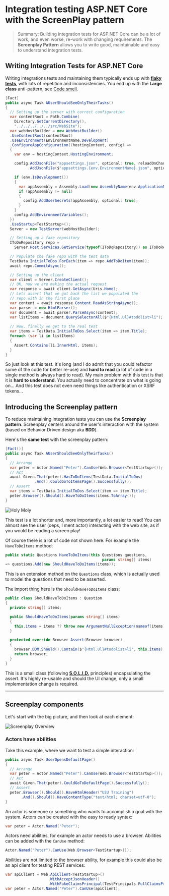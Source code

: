 # Integration testing ASP.NET Core with the ScreenPlay pattern

> Summary: Building integration tests for ASP.NET Core can be a lot of work, and even worse, re-work with changing requirements. The **Screenplay Pattern** allows you to write good,  maintainable and easy to understand integration tests.

## Writing Integration Tests for ASP.NET Core

Writing integrations tests and maintaining them typically ends up with **[flaky tests](https://www.lucidchart.com/techblog/2016/12/28/flaky-the-testers-f-word/)**, with lots of repetition and inconsistencies. You end up with the **Large class** anti-pattern, see [Code smell](https://en.wikipedia.org/wiki/Code_smell).

``` csharp
[Fact]
public async Task AUserShouldSeeOnlyTheirTasks()
{
  // Setting up the server with correct configuration
  var contentRoot = Path.Combine(
    Directory.GetCurrentDirectory(), 
    "../../../../../src/WebSite");
  var webHostBuilder = new WebHostBuilder()
  .UseContentRoot(contentRoot)
  .UseEnvironment(EnvironmentName.Development)
  .ConfigureAppConfiguration((hostingContext, config) =>
  {
    var env = hostingContext.HostingEnvironment;

    config.AddJsonFile("appsettings.json", optional: true, reloadOnChange: true)
          .AddJsonFile($"appsettings.{env.EnvironmentName}.json", optional: true, reloadOnChange: true);

    if (env.IsDevelopment())
    {
      var appAssembly = Assembly.Load(new AssemblyName(env.ApplicationName));
      if (appAssembly != null)
      {
        config.AddUserSecrets(appAssembly, optional: true);
      }
    }
    config.AddEnvironmentVariables();
  })
  .UseStartup<TestStartup>();
  Server = new TestServer(webHostBuilder);

  // Setting up a fake repository
  IToDoRepository repo =
    Server.Host.Services.GetService(typeof(IToDoRepository)) as IToDoRepository;

  // Populate the fake repo with the test data
  TestData.InitialToDos.ForEach(item => repo.AddToDoItem(item));
  await repo.CommitAsync();

  // Setting up the client
  var client = Server.CreateClient();
  // OK, now we are making the actual request
  var response = await client.GetAsync(Uris.Home);
  // Lets assert that we got back the list we populated the
  // repo with in the first place
  var content = await response.Content.ReadAsStringAsync();
  var parser = new HtmlParser();
  var document = await parser.ParseAsync(content);
  var listItems = document.QuerySelectorAll($"{Html.Ul}#todolist>li");
  
  // Wow, finally we get to the real test
  var items = TestData.InitialToDos.Select(item => item.Title);
  foreach (var li in listItems)
  {
    Assert.Contains(li.InnerHtml, items);
  }
}
```

So just look at this test. It's long (and I do admit that you could refactor some
of the code for better re-use) and **hard to read** (a lot of code in a single method
is always hard to read). 
My main problem with this test is that it is **hard to understand**. You actually need
to concentrate on what is going on... And this test does not even need things like 
authentication or XSRF tokens...
 
## Introducing the Screenplay pattern

To reduce maintaining integration tests you can use the **Screenplay pattern**.
Screenplay centers around the user's interaction with the system (based on Behavior 
Driven design aka **BDD**).

Here's the **same test** with the screenplay pattern:

``` csharp
[Fact()]
public async Task AUserShouldSeeOnlyTheirTasks()
{
  // Arrange
  var peter = Actor.Named("Peter").CanUse(Web.Browser<TestStartup>());
  // Act
  await Given.That(peter).HasToDoItems(TestData.InitialToDos)
             .And().CouldGoToItemsPage().Successfully();
  // Assert
  var items = TestData.InitialToDos.Select(item => item.Title);
  peter.Browser().Should().HaveToDoItems(items.ToArray());
}
```

![Holy Moly](https://u2ublogimages.blob.core.windows.net/peter/holymoly.png)

This test is a lot shorter and, more importantly, a lot easier to read! You can almost see the user (oeps, I ment actor) interacting with the web site, as if you would be reading a screen play!

Of course there is a lot of code not shown here. For example the `HaveToDoItems` method:

``` csharp
public static Questions HaveToDoItems(this Questions questions, 
                                           params string[] items)
=> questions.Add(new ShouldHaveToDoItems(items));
```

This is an extension method on the `Questions` class, which is actually used to model the questions that need to be asserted.

The import thing here is the `ShouldHaveToDoItems` class:

``` csharp
public class ShouldHaveToDoItems : Question
{
  private string[] items;

  public ShouldHaveToDoItems(params string[] items)
  {
    this.items = items ?? throw new ArgumentNullException(nameof(items));
  }

  protected override Browser Assert(Browser browser)
  {
    browser.DOM.Should().Contain($"{Html.Ul}#todolist>li", this.items);
    return browser;
  }
}
```

This is a small class (following **[S.O.L.I.D.](https://en.wikipedia.org/wiki/SOLID_(object-oriented_design))** principles) encapsulating the assert. It's highly re-usable and should the UI change, only a small implementation change is required.

---

## Screenplay components

Let's start with the big picture, and then look at each element:

![Screenplay Overview](https://u2ublogimages.blob.core.windows.net/peter/Screenplay%20overview.png)

### Actors have abilities

Take this example, where we want to test a simple interaction:

``` csharp
public async Task UserOpensDefaultPage()
{
  // Arrange
  var peter = Actor.Named("Peter").CanUse(Web.Browser<TestStartup>());
  // Act
  await Given.That(peter).CouldGoToDefaultPage().Successfully();
  // Assert
  peter.Browser().Should().HaveHtmlHeader("U2U Training")
       .And().Should().HaveContentType("text/html; charset=utf-8");
}
```    

An actor is someone or something who wants to accomplish a goal with the system. Actors can be created with the easy to ready syntax:

``` csharp
var peter = Actor.Named("Peter");
```

Actors need abilities, for example an actor needs to use a browser. Abilities can be added with the `CanUse` method:

``` csharp
Actor.Named("Peter").CanUse(Web.Browser<TestStartup>());
```  

Abilities are not limited to the browser ability, for example this could also be an api client for testing REST services:

``` csharp
var apiClient = Web.ApiClient<TestStartup>()
                   .WithAcceptJsonHeader()
                   .WithFakeClaimsPrincipal(TestPrincipals.FullClaimsPrincipal);
var peter = Actor.Named("Peter").CanUse(apiClient);
```

[//]: # ( ---------------------------------------- These are comments ------------------------------------------------ )
[//]: # ( ## Links )

[//]: # (https://www.infoq.com/articles/Beyond-Page-Objects-Test-Automation-Serenity-Screenplay)

